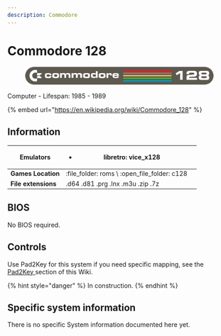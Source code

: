 ```yaml
---
description: Commodore
---
```


# Commodore 128

<figure><img src="https://raw.githubusercontent.com/fabricecaruso/es-theme-carbon/52ff37c9e265587d006945a2ba695b5a962b3a3d/art/logos/c128.svg" alt=""><figcaption></figcaption></figure>

Computer - Lifespan: 1985 - 1989

{% embed url="https://en.wikipedia.org/wiki/Commodore_128" %}

## Information

| **Emulators**       | <ul><li>libretro: vice_x128</li></ul>           |   |
| ------------------- | ----------------------------------------------- | - |
| **Games Location**  | :file\_folder: roms \ :open\_file\_folder: c128 |   |
| **File extensions** | .d64 .d81 .prg .lnx .m3u .zip .7z               |   |

## BIOS

No BIOS required.

## Controls

Use Pad2Key for this system if you need specific mapping, see the [Pad2Key ](../../../../controllers/pad2key.md)section of this Wiki.

{% hint style="danger" %}
In construction.
{% endhint %}

## Specific system information

There is no specific System information documented here yet.
